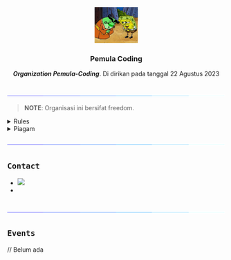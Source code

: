 <div align="center"><img src="../Media/sepuh.jpg" width="20%">
  <h3>Pemula Coding</h3>
  <p><i><b>Organization Pemula-Coding</b></i>. Di dirikan pada tanggal 22 Agustus 2023</p>
</div>


<br><img src="../Media/line.gif" /><br>
> **NOTE**: Organisasi ini bersifat freedom.

<details>
<summary>Rules</summary>

  1. Dilarang Bicara Kasar.
  2. Dilarang kirim kontent bebau 18+.
  3. Tidak boleh merendahkan orang lain.
  4. Bertanggung jawab.

</details>

<details>
  <summary>Piagam</summary>
<div align="center">
  <img src="https://github-readme-stats.vercel.app/api/top-langs/?username=jibrilawp987&theme=radical&count_private=true" src="https://github.com/anuraghazra/github-readme-stats" alt="👋"/>
  <img src="https://github-readme-stats.vercel.app/api/top-langs/?username=ntesseract&theme=radical&count_private=true" src="https://github.com/anuraghazra/github-readme-stats" alt="👋"/>
</div>
<div align="center">
  <img src="https://github-profile-trophy.vercel.app/?username=jibrilawp987&theme=radical&column=2" alt="👋"/>
  <img src="https://github-profile-trophy.vercel.app/?username=ntesseract&theme=radical&column=2" alt="👋"/>
</div>
<br>
<div align="center">
  <img src="https://github-readme-stats.vercel.app/api?username=jibrilawp987&show_icons=true&theme=radical" alt="👋"/>
  <img src="https://github-readme-stats.vercel.app/api?username=ntesseract&show_icons=true&theme=radical" alt="👋"/>
</div>
</details>
<br><img src="../Media/line.gif" /><br>


## ```Contact```

- <a href="https://chat.whatsapp.com/BjfdmcA9XLWF56iNUMBQtR" rel="nofollow" target="_blank"><img src="https://camo.githubusercontent.com/d9d4db0a25f6d41d6ef282c6adc2f9bd5b31201ef00ba580f5a945da4063a937/68747470733a2f2f696d672e736869656c64732e696f2f62616467652f57686174734170702d3235443336363f7374796c653d666f722d7468652d6261646765266c6f676f3d7768617473617070266c6f676f436f6c6f723d7768697465" data-canonical-src="https://img.shields.io/badge/WhatsApp-25D366?style=for-the-badge&amp;logo=whatsapp&amp;logoColor=white" style="max-width: 100%;"></a>
- <a href="https://github.com/Pemula-Coding" target="_blank"><img src="https://camo.githubusercontent.com/4721c38b32c056a160515a28faea29931e9f3abb1f8bf8af8f1a474a6f5a08b7/68747470733a2f2f696d672e736869656c64732e696f2f62616467652f4769744875622d3032303230322e7376673f7374796c653d666f722d7468652d6261646765266c6f676f3d676974687562266c6f676f436f6c6f723d7768697465" alt=""></a>

<br><img src="../Media/line.gif" /><br>

## ```Events```
// Belum ada
